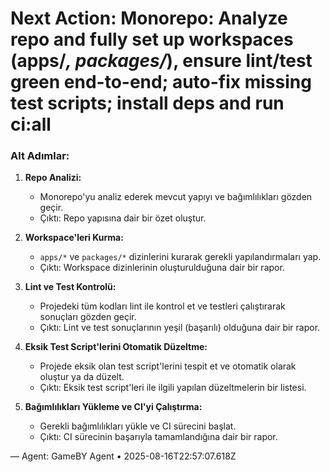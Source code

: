 # Next Action: Monorepo: Analyze repo and fully set up workspaces (apps/*, packages/*), ensure lint/test green end-to-end; auto-fix missing test scripts; install deps and run ci:all

### Alt Adımlar:

1. **Repo Analizi:**
   - Monorepo'yu analiz ederek mevcut yapıyı ve bağımlılıkları gözden geçir.
   - Çıktı: Repo yapısına dair bir özet oluştur.

2. **Workspace'leri Kurma:**
   - `apps/*` ve `packages/*` dizinlerini kurarak gerekli yapılandırmaları yap.
   - Çıktı: Workspace dizinlerinin oluşturulduğuna dair bir rapor.

3. **Lint ve Test Kontrolü:**
   - Projedeki tüm kodları lint ile kontrol et ve testleri çalıştırarak sonuçları gözden geçir.
   - Çıktı: Lint ve test sonuçlarının yeşil (başarılı) olduğuna dair bir rapor.

4. **Eksik Test Script'lerini Otomatik Düzeltme:**
   - Projede eksik olan test script'lerini tespit et ve otomatik olarak oluştur ya da düzelt.
   - Çıktı: Eksik test script'leri ile ilgili yapılan düzeltmelerin bir listesi.

5. **Bağımlılıkları Yükleme ve CI'yi Çalıştırma:**
   - Gerekli bağımlılıkları yükle ve CI sürecini başlat.
   - Çıktı: CI sürecinin başarıyla tamamlandığına dair bir rapor.

— Agent: GameBY Agent • 2025-08-16T22:57:07.618Z
